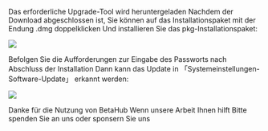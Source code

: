 Das erforderliche Upgrade-Tool wird heruntergeladen
Nachdem der Download abgeschlossen ist, Sie können auf das Installationspaket mit der Endung .dmg doppelklicken
Und installieren Sie das pkg-Installationspaket:

![][After Install PKG]

Befolgen Sie die Aufforderungen zur Eingabe des Passworts nach Abschluss der Installation
Dann kann das Update in 「Systemeinstellungen-Software-Update」 erkannt werden:

![][System Update]

Danke für die Nutzung von BetaHub
Wenn unsere Arbeit Ihnen hilft
Bitte spenden Sie an uns oder sponsern Sie uns

[After Install PKG]: https://tva1.sinaimg.cn/large/008i3skNgy1gwqs7s1gegj311q0hqaai.jpg
[System Update]: https://tva1.sinaimg.cn/large/008i3skNgy1gwqphmcxg6j311a0hqjrp.jpg

